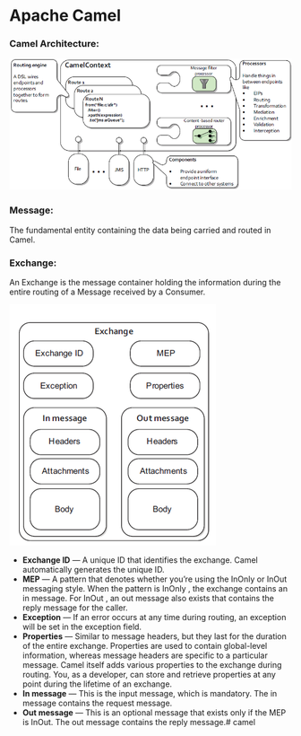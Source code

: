 # Apache Camel

### Camel Architecture: 
![alt text](./images/camel-architecture.png)

### Message: 
The fundamental entity containing the data being carried and routed in Camel.

### Exchange: 
An Exchange is the message container holding the information during the entire routing of a Message received by a Consumer.

![alt text](./images/exchange.png)

* **Exchange ID** — A unique ID that identifies the exchange. Camel automatically generates the unique ID.
* **MEP** — A pattern that denotes whether you’re using the InOnly or InOut messaging style. When the pattern is InOnly , the exchange contains an in message. For InOut , an out message also exists that contains the reply message for the caller.<br>
* **Exception** — If an error occurs at any time during routing, an exception will be set in the exception field.
* **Properties** — Similar to message headers, but they last for the duration of the entire exchange. Properties are used to contain global-level information, whereas message headers are specific to a particular message. Camel itself adds various properties to the exchange during routing. You, as a developer, can store and retrieve properties at any point during the lifetime of an exchange.
* **In message** — This is the input message, which is mandatory. The in message contains the request message.
* **Out message** — This is an optional message that exists only if the MEP is InOut. The out message contains the reply message.# camel
